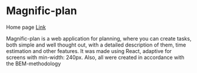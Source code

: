 # Magnific-plan

Home page 
[Link](https://alinaandriychuk.github.io/Magnific-plan/public/build)

Magnific-plan is a web application for planning, where you can create tasks, both simple and well thought out, with a detailed description of them, time estimation and other features. It was made using React, adaptive for screens with min-width: 240px. Also, all were created in accordance with the BEM-methodology

